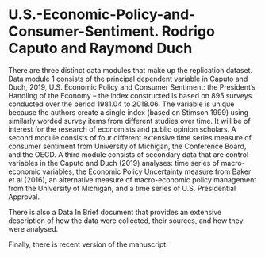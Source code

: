 # U.S.-Economic-Policy-and-Consumer-Sentiment. Rodrigo Caputo and Raymond Duch

There are three distinct data modules that make up the replication dataset. Data module 1 consists of the principal dependent variable in Caputo and Duch, 2019, U.S. Economic Policy and Consumer Sentiment: the President’s Handling of the Economy – the index constructed is based on 895 surveys conducted over the period 1981.04 to 2018.06. The variable is unique because the authors create a single index (based on Stimson 1999) using similarly worded survey items from different studies over time. It will be of interest for the research of economists and public opinion scholars. A second module consists of four different extensive time series measure of consumer sentiment from University of Michigan, the Conference Board, and the OECD. A third module consists of secondary data that are control variables in the Caputo and Duch (2019) analyses: time series of macro-economic variables, the Economic Policy Uncertainty measure from Baker et al (2016), an alternative measure of macro-economic policy management from the University of Michigan, and a time series of U.S. Presidential Approval.

There is also a Data In Brief document that provides an extensive description of how the data were collected, their sources,  and how they were analysed. 

Finally, there is recent version of the manuscript.

